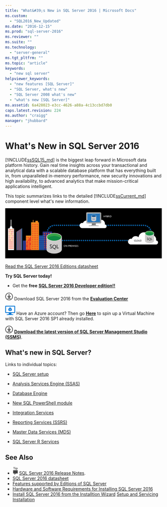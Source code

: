 ```yaml
---
title: "What&#39;s New in SQL Server 2016 | Microsoft Docs"
ms.custom: 
  - "SQL2016_New_Updated"
ms.date: "2016-12-15"
ms.prod: "sql-server-2016"
ms.reviewer: ""
ms.suite: ""
ms.technology: 
  - "server-general"
ms.tgt_pltfrm: ""
ms.topic: "article"
keywords: 
  - "new sql server"
helpviewer_keywords: 
  - "new features [SQL Server]"
  - "SQL Server, what's new"
  - "SQL Server 2008 what's new"
  - "what's new [SQL Server]"
ms.assetid: 6a428023-e3cc-4626-a88a-4c13ccbd7db0
caps.latest.revision: 224
ms.author: "craigg"
manager: "jhubbard"
---
```

# What&#39;s New in SQL Server 2016
 [!INCLUDE[ssSQL15_md](../a9notintoc/includes/sssql15-md.md)] is the biggest leap forward in Microsoft data platform history. Gain real time insights across your transactional and analytical data with a scalable database platform that has everything built in, from unparalleled in-memory performance, new security innovations and high availability, to advanced analytics that make mission-critical applications intelligent.
 
 This topic summarizes links to the detailed [!INCLUDE[ssCurrent_md](../a9notintoc/includes/sscurrent-md.md)] component level what's new information.   
 
  ![SQL Server 2016](../sql-server/media/sql-server-2016.png) 
 
[Read the SQL Server 2016 Editions datasheet](http://download.microsoft.com/download/8/A/2/8A2BC8C5-BBA0-4A9C-90BC-AC957D3454D9/SQL_Server_2016_Editions_datasheet.pdf)
 
    
 **Try SQL Server today!**    
 - Get the **free** [**SQL Server 2016 Developer edition!!**](https://www.microsoft.com/en-us/cloud-platform/sql-server-editions-developers)
 
 
[![Download from Evaluation Center](../a9notintoc/media/download.png)](https://www.microsoft.com/en-us/evalcenter/evaluate-sql-server-2016) Download SQL Server 2016 from the **[Evaluation Center](https://www.microsoft.com/en-us/evalcenter/evaluate-sql-server-2016)** 
    
[![Azure Virtual Machine small](../analysis-services/media/azure-virtual-machine-small.png)](https://azure.microsoft.com/en-us/marketplace/partners/microsoft/sqlserver2016sp1standardwindowsserver2016/) Have an Azure account?  Then go **[Here](https://azure.microsoft.com/en-us/marketplace/partners/microsoft/sqlserver2016sp1standardwindowsserver2016/)** to spin up a Virtual Machine with SQL Server 2016 SP1 already installed.  

 [![Download from Evaluation Center](../a9notintoc/media/download.png)](https://msdn.microsoft.com/library/mt238290.aspx) [**Download the latest version of SQL Server Management Studio (SSMS)**](https://msdn.microsoft.com/library/mt238290.aspx).   

    
 ## What's new in SQL Server?
Links to individual topics:
 
 - [SQL Server setup](../database-engine/install/windows/installation-for-sql-server-2016.md)   
  
 - [Analysis Services Engine (SSAS)](../analysis-services/what-s-new-in-analysis-services.md)  
  
 - [Database Engine](../database-engine/configure/windows/what-s-new-in-sql-server-2016-database-engine.md)

 - [New SQL PowerShell module](https://blogs.technet.microsoft.com/dataplatforminsider/2016/06/30/sql-powershell-july-2016-update/)
 
 - [Integration Services](../integration-services/what-s-new-in-integration-services-in-sql-server-2016.md)    
  
 - [Reporting Services (SSRS)](https://msdn.microsoft.com/library/ms170438.aspx)   
  
 - [Master Data Services &#40;MDS&#41;](../master-data-services/what-s-new-in-master-data-services-mds.md)    
       
 - [SQL Server R Services](../advanced-analytics/r-services/what-s-new-in-sql-server-r-services.md)    
      
  
    
## See Also    
 + [![Release Notes](../a9retired/media/ssrs-fyi-note.png)](../Topic/SQL%20Server%202016%20Release%20Notes.md)  [SQL Server 2016 Release Notes](../sql-server/sql-server-2016-release-notes.md). 
+ [SQL Server 2016 datasheet](http://download.microsoft.com/download/C/5/3/C53C3AEF-653C-4598-8721-D522E8AC6A3A/SQL_Server_2016_Everything_Built-In_Datasheet_EN_US.pdf)
+ [Features supported by Editions of SQL Server](https://msdn.microsoft.com/library/cc645993.aspx)
 + [Hardware and Software Requirements for Installing SQL Server 2016](../sql-server/install/hardware-and-software-requirements-for-installing-sql-server.md)
 + [Install SQL Server 2016 from the Installtion Wizard](../database-engine/install/windows/install-sql-server-from-the-installation-wizard-setup.md)
 [Setup and Servicing Installation](../a9retired/setup-and-servicing-installation.md)    